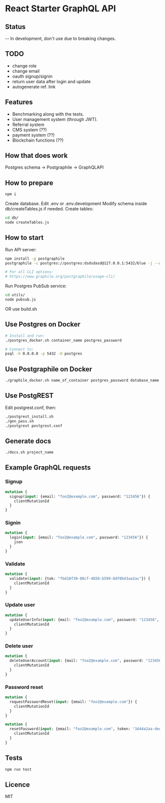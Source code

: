# React Starter GraphQL API

## Status

-- In development, don't use due to breaking changes.

## TODO

* change role
* change email
* oauth signup/signin
* return user data after login and update
* autogenerate ref. link

## Features

* Benchmarking along with the tests.
* User management system (through JWT).
* Referral system
* CMS system (??)
* payment system (??)
* Blockchain functions (??)

## How that does work

Postgres schema -> Postgraphile -> GraphQLAPI

## How to prepare

```bash
npm i
```

Create database.
Edit .env or .env.development
Modify schema inside db/createTables.js if needed.
Create tables:

```bash
cd db/
node createTables.js
```

## How to start

Run API server:
```bash
npm install -g postgraphile
postgraphile -c postgres://postgres:dsdsdasd@127.0.0.1:5432/blue -j --watch

# For all CLI options:
# https://www.graphile.org/postgraphile/usage-cli/
```

Run Postgres PubSub service:

```bash
cd utils/
node pubsub.js
```

OR use build.sh

## Use Postgres on Docker

```bash
# Install and run:
./postgres_docker.sh container_name postgres_password

# Connect to:
psql -h 0.0.0.0 -p 5432 -U postgres
```

## Use Postgraphile  on Docker

```bash
./graphile_docker.sh name_of_container postgres_password database_name port
```

## Use PostgREST

Edit postgrest.conf, then:

```bash
./postgrest_install.sh
./gen_pass.sh
./postgrest postgrest.conf
```

## Generate docs

```bash
./docs.sh project_name
```

## Example GraphQL requests

### Signup

```graphql
mutation {
  signup(input: {email: "foo2@example.com", password: "123456"}) {
    clientMutationId
  }
}
```

### Signin

```graphql
mutation {
  login(input: {email: "foo2@example.com", password: "123456"}) {
    json
  }
}
```

### Validate

```graphql
mutation {
  validate(input: {tok: "fbd10f39-88cf-4850-b599-8df0b43aa2ac"}) {
    clientMutationId
  }
}
```

### Update user

```graphql
mutation {
  updateUserInfo(input: {mail: "foo2@example.com", password: "123456", firstname: "First", lastname: "Last", about: "About me"}) {
    clientMutationId
  }
}
```

### Delete user

```graphql
mutation {
  deleteUserAccount(input: {mail: "foo2@example.com", password: "123456"}) {
    clientMutationId
  }
}
```

### Password reset

```graphql
mutation {
  requestPasswordReset(input: {email: "foo2@example.com"}) {
    clientMutationId
  }
}

mutation {
  resetPassword(input: {email: "foo2@example.com", token: "1644a2aa-ded2-47f3-945c-e79399015dc7", password: "65321"}) {
    clientMutationId
  }
}

```

## Tests

```bash
npm run test
```

## Licence

MIT

